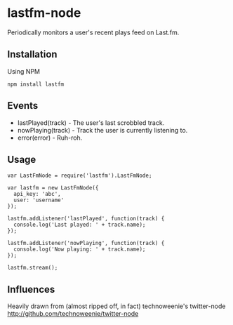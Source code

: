 # lastfm-node

Periodically monitors a user's recent plays feed on Last.fm.

## Installation

Using NPM

    npm install lastfm


## Events

* lastPlayed(track) - The user's last scrobbled track.
* nowPlaying(track) - Track the user is currently listening to.
* error(error) - Ruh-roh.

## Usage

    var LastFmNode = require('lastfm').LastFmNode;
    
    var lastfm = new LastFmNode({
      api_key: 'abc',
      user: 'username'
    });
    
    lastfm.addListener('lastPlayed', function(track) {
      console.log('Last played: ' + track.name);
    });
    
    lastfm.addListener('nowPlaying', function(track) {
      console.log('Now playing: ' + track.name);
    });

    lastfm.stream();

## Influences

Heavily drawn from (almost ripped off, in fact) technoweenie's twitter-node  
http://github.com/technoweenie/twitter-node
